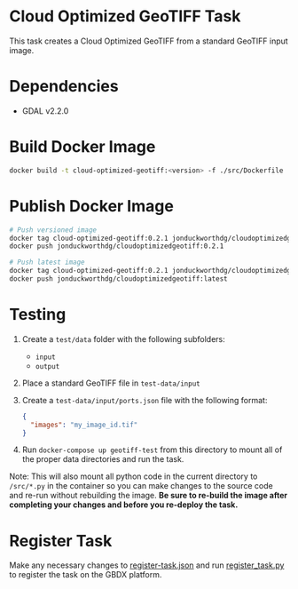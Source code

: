 Cloud Optimized GeoTIFF Task
============================

This task creates a Cloud Optimized GeoTIFF from a standard GeoTIFF input image.

# Dependencies

* GDAL v2.2.0

# Build Docker Image

```bash
docker build -t cloud-optimized-geotiff:<version> -f ./src/Dockerfile ./src
```

# Publish Docker Image

```bash
# Push versioned image
docker tag cloud-optimized-geotiff:0.2.1 jonduckworthdg/cloudoptimizedgeotiff:0.2.1
docker push jonduckworthdg/cloudoptimizedgeotiff:0.2.1

# Push latest image
docker tag cloud-optimized-geotiff:0.2.1 jonduckworthdg/cloudoptimizedgeotiff:latest
docker push jonduckworthdg/cloudoptimizedgeotiff:latest
```

# Testing

1. Create a `test/data` folder with the following subfolders:
    * `input`
    * `output`
2. Place a standard GeoTIFF file in `test-data/input`
3. Create a `test-data/input/ports.json` file with the following format:

    ```json
    {
      "images": "my_image_id.tif"
    }
    ```
4. Run `docker-compose up geotiff-test` from this directory to mount all of the proper data directories and run the task.

Note: This will also mount all python code in the current directory to `/src/*.py` in the container so you can make changes to the source code and re-run without rebuilding the image. **Be sure to re-build the image after completing your changes and before you re-deploy the task.**

# Register Task

Make any necessary changes to [register-task.json](./register-task.json) and run [register_task.py](./register_task.py) to register the task on the GBDX platform.